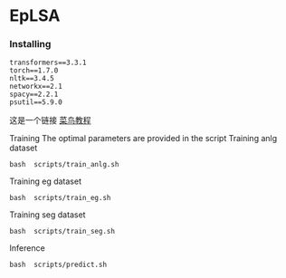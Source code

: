 # EpLSA
### Installing
 ```
transformers==3.3.1
torch==1.7.0
nltk==3.4.5
networkx==2.1
spacy==2.2.1
psutil==5.9.0

```
这是一个链接 [菜鸟教程](https://www.runoob.com)

 
Training
The optimal parameters are provided in the script
Training anlg dataset
```
bash  scripts/train_anlg.sh
```
Training eg dataset
```
bash  scripts/train_eg.sh
```
Training seg dataset
```
bash  scripts/train_seg.sh
```
Inference
```
bash  scripts/predict.sh
```
